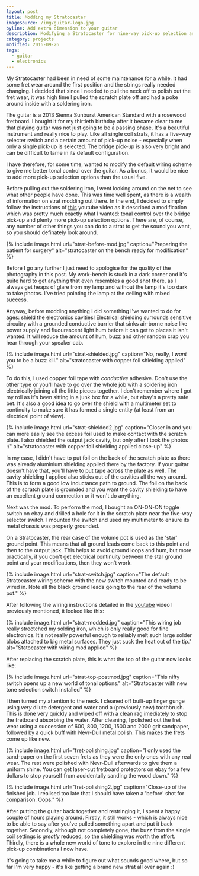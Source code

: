 ```yaml
---
layout: post
title: Modding my Stratocaster
imageSource: /img/guitar-logo.jpg
byline: Add extra dimension to your guitar
description: Modifying a Stratocaster for nine-way pick-up selection and dual capacitor tone knobs. Also bonus fret maintenance and polishing.
category: projects
modified: 2016-09-26
tags:
  - guitar
  - electronics
---
```


My Stratocaster had been in need of some maintenance for a while. It had some fret wear around the first position and the strings really needed changing. I decided that since I needed to pull the neck off to polish out the fret wear, it was high time I pulled the scratch plate off and had a poke around inside with a soldering iron.

The guitar is a 2013 Sienna Sunburst American Standard with a rosewood fretboard. I bought it for my thirtieth birthday after it became clear to me that playing guitar was not just going to be a passing phase. It's a beautiful instrument and really nice to play. Like all single coil strats, it has a five-way selecter switch and a certain amount of pick-up noise - especially when only a single pick-up is selected. The bridge pick-up is also very bright and can be difficult to tame in its default configuration.

I have therefore, for some time, wanted to modify the default wiring scheme to give me better tonal control over the guitar. As a bonus, it would be nice to add more pick-up selection options than the usual five.

Before pulling out the soldering iron, I went looking around on the net to see what other people have done. This was time well spent, as there is a wealth of information on strat modding out there. In the end, I decided to simply follow the instructions of [this](https://www.youtube.com/watch?v=zaylqAbpUAM) youtube video as it described a modification which was pretty much exactly what I wanted: tonal control over the bridge pick-up and plenty more pick-up selection options. There are, of course, any number of other things you can do to a strat to get the sound you want, so you should definately look around.

{% include image.html url="strat-before-mod.jpg" caption="Preparing the patient for surgery" alt="stratocaster on the bench ready for modification" %}

Before I go any further I just need to apologise for the quality of the photography in this post. My work-bench is stuck in a dark corner and it's quite hard to get anything that even resembles a good shot there, as I always get heaps of glare from my lamp and without the lamp it's too dark to take photos. I've tried pointing the lamp at the ceiling with mixed success.

Anyway, before modding anything I did something I've wanted to do for ages: shield the electronics cavities! Electrical shielding surrounds sensitive circuitry with a grounded conductive barrier that sinks air-borne noise like power supply and fluourescent light hum before it can get to places it isn't wanted. It will reduce the amount of hum, buzz and other random crap you hear through your speaker cab.

{% include image.html url="strat-shielded.jpg" caption="No, really, I <i>want</i> you to be a buzz kill." alt="stratocaster with copper foil shielding applied" %}

To do this, I used copper foil tape with _conductive_ adhesive. Don't use the other type or you'll have to go over the whole job with a soldering iron electrically joining all the little pieces together. I don't remember where I got my roll as it's been sitting in a junk box for a while, but ebay's a pretty safe bet. It's also a good idea to go over the shield with a multimeter set to continuity to make sure it has formed a single entity (at least from an electrical point of view).

{% include image.html url="strat-shielded2.jpg" caption="Closer in and you can more easily see the excess foil used to make contact with the scratch plate. I also shielded the output jack cavity, but only after I took the photos :/" alt="stratocaster with copper foil shielding applied close-up" %}

In my case, I didn't have to put foil on the back of the scratch plate as there was already aluminium shielding applied there by the factory. If your guitar doesn't have that, you'll have to put tape across the plate as well. The cavity shielding I applied also sticks out of the cavities all the way around. This is to form a good low inductance path to ground. The foil on the back of the scratch plate is grounded and you want the cavity shielding to have an excellent ground connection or it won't do anything.

Next was the mod. To perform the mod, I bought an ON-ON-ON toggle switch on ebay and drilled a hole for it in the scratch plate near the five-way selector switch. I mounted the switch and used my multimeter to ensure its metal chassis was properly grounded.

On a Stratocaster, the rear case of the volume pot is used as the 'star' ground point. This means that all ground leads come back to this point and then to the output jack. This helps to avoid ground loops and hum, but more practically, if you don't get electrical continuity between the star ground point and your modifications, then they won't work.

{% include image.html url="strat-switch.jpg" caption="The default Stratocaster wiring scheme with the new switch mounted and ready to be wired in. Note all the black ground leads going to the rear of the volume pot." %}

After following the wiring instructions detailed in the [youtube]((https://www.youtube.com/watch?v=zaylqAbpUAM)) video I previously mentioned, it looked like this:

{% include image.html url="strat-modded.jpg" caption="This wiring job really strectched my solding iron, which is only really good for fine electronics. It's not really powerful enough to reliably melt such large solder blobs attached to big metal surfaces. They just suck the heat out of the tip." alt="Statocaster with wiring mod applied" %}

After replacing the scratch plate, this is what the top of the guitar now looks like:

{% include image.html url="strat-top-postmod.jpg" caption="This nifty switch opens up a new world of tonal options." alt="Stratocaster with new tone selection switch installed" %}

I then turned my attention to the neck. I cleaned off built-up finger gunge using _very_ dilute detergent and water and a (previously new) toothbrush. This is done very quickly and wiped off with a clean rag imediately to stop the fretboard absorbing the water. After cleaning, I polished out the fret wear using a succession of 600, 800, 1200, 1500 and 2000 grit sandpaper, followed by a quick buff with Nevr-Dull metal polish. This makes the frets come up like new.

{% include image.html url="fret-polishing.jpg" caption="I only used the sand-paper on the first seven frets as they were the only ones with any real wear. The rest were polished with Nevr-Dull afterwards to give them a uniform shine. You can get laser-cut fretboard protectors on ebay for a few dollars to stop yourself from accidentally sanding the wood down." %}

{% include image.html url="fret-polishing2.jpg" caption="Close-up of the finished job. I realised too late that I should have taken a 'before' shot for comparison. Oops." %}

After putting the guitar back together and restringing it, I spent a happy couple of hours playing around. Firstly, it still works - which is always nice to be able to say after you've pulled something apart and put it back together. Secondly, although not completely gone, the buzz from the single coil settings is _greatly_ reduced, so the shielding was worth the effort. Thirdly, there is a whole new world of tone to explore in the nine different pick-up combinations I now have.

It's going to take me a while to figure out what sounds good where, but so far I'm very happy - it's like getting a brand new strat all over again :)
